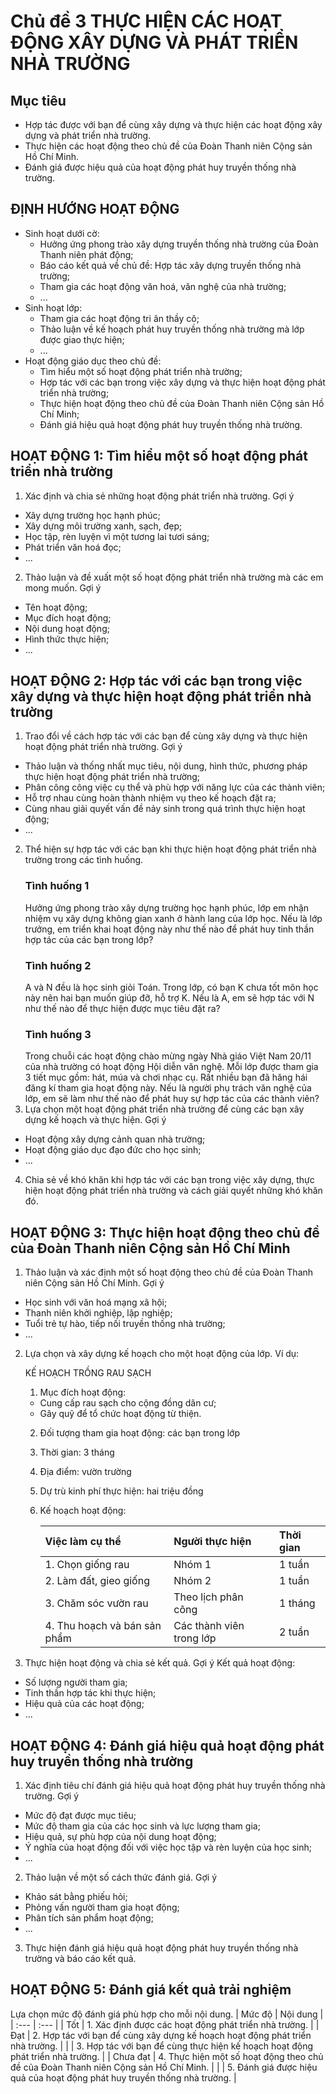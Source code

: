# Chủ đề 3 THỰC HIỆN CÁC HOẠT ĐỘNG XÂY DỰNG VÀ PHÁT TRIỂN NHÀ TRƯỜNG

## Mục tiêu
- Hợp tác được với bạn để cùng xây dựng và thực hiện các hoạt động xây dựng và phát triển nhà trường.
- Thực hiện các hoạt động theo chủ đề của Đoàn Thanh niên Cộng sản Hồ Chí Minh.
- Đánh giá được hiệu quả của hoạt động phát huy truyền thống nhà trường.

## ĐỊNH HƯỚNG HOẠT ĐỘNG
- Sinh hoạt dưới cờ:
  - Hưởng ứng phong trào xây dựng truyền thống nhà trường của Đoàn Thanh niên phát động;
  - Báo cáo kết quả về chủ đề: Hợp tác xây dựng truyền thống nhà trường;
  - Tham gia các hoạt động văn hoá, văn nghệ của nhà trường;
  - ...
- Sinh hoạt lớp:
  - Tham gia các hoạt động tri ân thầy cô;
  - Thảo luận về kế hoạch phát huy truyền thống nhà trường mà lớp được giao thực hiện;
  - ...
- Hoạt động giáo dục theo chủ đề:
  - Tìm hiểu một số hoạt động phát triển nhà trường;
  - Hợp tác với các bạn trong việc xây dựng và thực hiện hoạt động phát triển nhà trường;
  - Thực hiện hoạt động theo chủ đề của Đoàn Thanh niên Cộng sản Hồ Chí Minh;
  - Đánh giá hiệu quả hoạt động phát huy truyền thống nhà trường.

## HOẠT ĐỘNG 1: Tìm hiểu một số hoạt động phát triển nhà trường
1. Xác định và chia sẻ những hoạt động phát triển nhà trường.
  Gợi ý
  - Xây dựng trường học hạnh phúc;
  - Xây dựng môi trường xanh, sạch, đẹp;
  - Học tập, rèn luyện vì một tương lai tươi sáng;
  - Phát triển văn hoá đọc;
  - ...
2. Thảo luận và đề xuất một số hoạt động phát triển nhà trường mà các em mong muốn.
  Gợi ý
  - Tên hoạt động;
  - Mục đích hoạt động;
  - Nội dung hoạt động;
  - Hình thức thực hiện;
  - ...

## HOẠT ĐỘNG 2: Hợp tác với các bạn trong việc xây dựng và thực hiện hoạt động phát triển nhà trường
1. Trao đổi về cách hợp tác với các bạn để cùng xây dựng và thực hiện hoạt động phát triển nhà trường.
  Gợi ý
  - Thảo luận và thống nhất mục tiêu, nội dung, hình thức, phương pháp thực hiện hoạt động phát triển nhà trường;
  - Phân công công việc cụ thể và phù hợp với năng lực của các thành viên;
  - Hỗ trợ nhau cùng hoàn thành nhiệm vụ theo kế hoạch đặt ra;
  - Cùng nhau giải quyết vấn đề nảy sinh trong quá trình thực hiện hoạt động;
  - ...
2. Thể hiện sự hợp tác với các bạn khi thực hiện hoạt động phát triển nhà trường trong các tình huống.
    ### Tình huống 1
    Hưởng ứng phong trào xây dựng trường học hạnh phúc, lớp em nhận nhiệm vụ xây dựng không gian xanh ở hành lang của lớp học.
    Nếu là lớp trưởng, em triển khai hoạt động này như thế nào để phát huy tinh thần hợp tác của các bạn trong lớp?
    ### Tình huống 2
    A và N đều là học sinh giỏi Toán. Trong lớp, có bạn K chưa tốt môn học này nên hai bạn muốn giúp đỡ, hỗ trợ K.
    Nếu là A, em sẽ hợp tác với N như thế nào để thực hiện được mục tiêu đặt ra?
    ### Tình huống 3
    Trong chuỗi các hoạt động chào mừng ngày Nhà giáo Việt Nam 20/11 của nhà trường có hoạt động Hội diễn văn nghệ. Mỗi lớp được tham gia 3 tiết mục gồm: hát, múa và chơi nhạc cụ. Rất nhiều bạn đã hăng hái đăng kí tham gia hoạt động này.
    Nếu là người phụ trách văn nghệ của lớp, em sẽ làm như thế nào để phát huy sự hợp tác của các thành viên?
3. Lựa chọn một hoạt động phát triển nhà trường để cùng các bạn xây dựng kế hoạch và thực hiện.
  Gợi ý
  - Hoạt động xây dựng cảnh quan nhà trường;
  - Hoạt động giáo dục đạo đức cho học sinh;
  - ...

4. Chia sẻ về khó khăn khi hợp tác với các bạn trong việc xây dựng, thực hiện hoạt động phát triển nhà trường và cách giải quyết những khó khăn đó.

## HOẠT ĐỘNG 3: Thực hiện hoạt động theo chủ đề của Đoàn Thanh niên Cộng sản Hồ Chí Minh
1. Thảo luận và xác định một số hoạt động theo chủ đề của Đoàn Thanh niên Cộng sản Hồ Chí Minh.
  Gợi ý
  - Học sinh với văn hoá mạng xã hội;
  - Thanh niên khởi nghiệp, lập nghiệp;
  - Tuổi trẻ tự hào, tiếp nối truyền thống nhà trường;
  - ...
2. Lựa chọn và xây dựng kế hoạch cho một hoạt động của lớp.
  Ví dụ:
  
    KẾ HOẠCH TRỒNG RAU SẠCH
    1. Mục đích hoạt động:
    - Cung cấp rau sạch cho cộng đồng dân cư;
    - Gây quỹ để tổ chức hoạt động từ thiện.
    2. Đối tượng tham gia hoạt động: các bạn trong lớp
    3. Thời gian: 3 tháng
    4. Địa điểm: vườn trường
    5. Dự trù kinh phí thực hiện: hai triệu đồng
    6. Kế hoạch hoạt động:
    
        | Việc làm cụ thể | Người thực hiện | Thời gian |
        | :--- | :--- | :--- |
        | 1. Chọn giống rau | Nhóm 1 | 1 tuần |
        | 2. Làm đất, gieo giống | Nhóm 2 | 1 tuần |
        | 3. Chăm sóc vườn rau | Theo lịch phân công | 1 tháng |
        | 4. Thu hoạch và bán sản phẩm | Các thành viên trong lớp | 2 tuần |
3. Thực hiện hoạt động và chia sẻ kết quả.
  Gợi ý
  Kết quả hoạt động:
  - Số lượng người tham gia;
  - Tinh thần hợp tác khi thực hiện;
  - Hiệu quả của các hoạt động;
  - ...

## HOẠT ĐỘNG 4: Đánh giá hiệu quả hoạt động phát huy truyền thống nhà trường
1. Xác định tiêu chí đánh giá hiệu quả hoạt động phát huy truyền thống nhà trường.
  Gợi ý
  - Mức độ đạt được mục tiêu;
  - Mức độ tham gia của các học sinh và lực lượng tham gia;
  - Hiệu quả, sự phù hợp của nội dung hoạt động;
  - Ý nghĩa của hoạt động đối với việc học tập và rèn luyện của học sinh;
  - ...
2. Thảo luận về một số cách thức đánh giá.
  Gợi ý
  - Khảo sát bằng phiếu hỏi;
  - Phỏng vấn người tham gia hoạt động;
  - Phân tích sản phẩm hoạt động;
  - ...
3. Thực hiện đánh giá hiệu quả hoạt động phát huy truyền thống nhà trường và báo cáo kết quả.

## HOẠT ĐỘNG 5: Đánh giá kết quả trải nghiệm
Lựa chọn mức độ đánh giá phù hợp cho mỗi nội dung.
| Mức độ | Nội dung |
| :--- | :--- |
| Tốt | 1. Xác định được các hoạt động phát triển nhà trường. |
| Đạt | 2. Hợp tác với bạn để cùng xây dựng kế hoạch hoạt động phát triển nhà trường. |
|   | 3. Hợp tác với bạn để cùng thực hiện kế hoạch hoạt động phát triển nhà trường. |
| Chưa đạt | 4. Thực hiện một số hoạt động theo chủ đề của Đoàn Thanh niên Cộng sản Hồ Chí Minh. |
|   | 5. Đánh giá được hiệu quả của hoạt động phát huy truyền thống nhà trường. |
